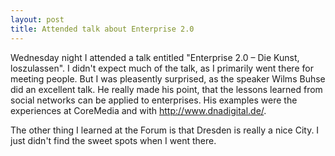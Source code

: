 ```yaml
---
layout: post
title: Attended talk about Enterprise 2.0
---
```


Wednesday night I attended a talk entitled "Enterprise 2.0 &#8211; Die Kunst, loszulassen".
I didn't expect much of the talk, as I primarily
went there for meeting people. But I was pleasently
surprised, as the speaker Wilms Buhse did an excellent talk. He really made his point, that the lessons learned from social networks can be applied to enterprises. His examples were the experiences at CoreMedia and with http://www.dnadigital.de/.

The other thing I learned at the Forum is that Dresden is really a nice City. I just didn't find the sweet spots when I went there.
